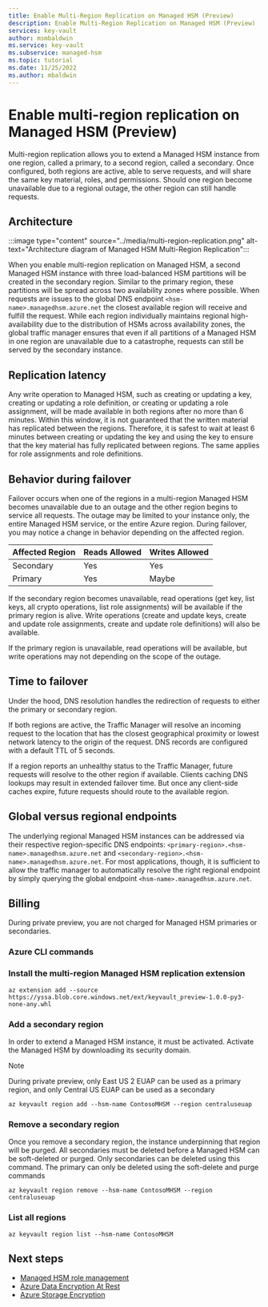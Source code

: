 ```yaml
---
title: Enable Multi-Region Replication on Managed HSM (Preview)
description: Enable Multi-Region Replication on Managed HSM (Preview)
services: key-vault
author: msmbaldwin
ms.service: key-vault
ms.subservice: managed-hsm
ms.topic: tutorial
ms.date: 11/25/2022
ms.author: mbaldwin
---
```

# Enable multi-region replication on Managed HSM (Preview)

Multi-region replication allows you to extend a Managed HSM instance from one region, called a primary, to a second region, called a secondary. Once configured, both regions are active, able to serve requests, and will share the same key material, roles, and permissions. Should one region become unavailable due to a regional outage, the other region can still handle requests.

## Architecture

:::image type="content" source="../media/multi-region-replication.png" alt-text="Architecture diagram of Managed HSM Multi-Region Replication":::

When you enable multi-region replication on Managed HSM, a second Managed HSM instance with three load-balanced HSM partitions will be created in the secondary region. Similar to the primary region, these partitions will be spread across two availability zones where possible. When requests are issues to the global DNS endpoint `<hsm-name>.managedhsm.azure.net` the closest available region will receive and fulfill the request. While each region individually maintains regional high-availability due to the distribution of HSMs across availability zones, the global traffic manager ensures that even if all partitions of a Managed HSM in one region are unavailable due to a catastrophe, requests can still be served by the secondary instance.

## Replication latency

Any write operation to Managed HSM, such as creating or updating a key, creating or updating a role definition, or creating or updating a role assignment, will be made available in both regions after no more than 6 minutes. Within this window, it is not guaranteed that the written material has replicated between the regions. Therefore, it is safest to wait at least 6 minutes between creating or updating the key and using the key to ensure that the key material has fully replicated between regions. The same applies for role assignments and role definitions.

## Behavior during failover

Failover occurs when one of the regions in a multi-region Managed HSM becomes unavailable due to an outage and the other region begins to service all requests. The outage may be limited to your instance only, the entire Managed HSM service, or the entire Azure region. During failover, you may notice a change in behavior depending on the affected region.

| Affected Region | Reads Allowed | Writes Allowed |
|--|--|--|
| Secondary | Yes | Yes |
| Primary | Yes | Maybe |

If the secondary region becomes unavailable, read operations (get key, list keys, all crypto operations, list role assignments) will be available if the primary region is alive. Write operations (create and update keys, create and update role assignments, create and update role definitions) will also be available.

If the primary region is unavailable, read operations will be available, but write operations may not depending on the scope of the outage.

## Time to failover

Under the hood, DNS resolution handles the redirection of requests to either the primary or secondary region.

If both regions are active, the Traffic Manager will resolve an incoming request to the location that has the closest geographical proximity or lowest network latency to the origin of the request. DNS records are configured with a default TTL of 5 seconds.

If a region reports an unhealthy status to the Traffic Manager, future requests will resolve to the other region if available. Clients caching DNS lookups may result in extended failover time. But once any client-side caches expire, future requests should route to the available region.

## Global versus regional endpoints

The underlying regional Managed HSM instances can be addressed via their respective region-specific DNS endpoints: `<primary-region>.<hsm-name>.managedhsm.azure.net` and `<secondary-region>.<hsm-name>.managedhsm.azure.net`. For most applications, though, it is sufficient to allow the traffic manager to automatically resolve the right regional endpoint by simply querying the global endpoint `<hsm-name>.managedhsm.azure.net`.

## Billing

During private preview, you are not charged for Managed HSM primaries or secondaries.

### Azure CLI commands

### Install the multi-region Managed HSM replication extension

```azurecli-interactive
az extension add --source https://yssa.blob.core.windows.net/ext/keyvault_preview-1.0.0-py3-none-any.whl
```

### Add a secondary region

In order to extend a Managed HSM instance, it must be activated. Activate the Managed HSM by downloading its security domain.

> [!NOTE]
> During private preview, only East US 2 EUAP can be used as a primary region, and only Central US EUAP can be used as a secondary

```azurecli-interactive
az keyvault region add --hsm-name ContosoMHSM --region centraluseuap
```

### Remove a secondary region

Once you remove a secondary region, the instance underpinning that region will be purged. All secondaries must be deleted before a Managed HSM can be soft-deleted or purged. Only secondaries can be deleted using this command. The primary can only be deleted using the soft-delete and purge commands

```azurecli-interactive
az keyvault region remove --hsm-name ContosoMHSM --region centraluseuap
```

### List all regions

```azurecli-interactive
az keyvault region list --hsm-name ContosoMHSM
```

## Next steps

- [Managed HSM role management](role-management.md)
- [Azure Data Encryption At Rest](../../security/fundamentals/encryption-atrest.md)
- [Azure Storage Encryption](../../storage/common/storage-service-encryption.md)
